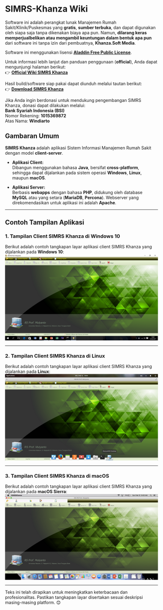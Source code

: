 # SIMRS-Khanza Wiki

Software ini adalah perangkat lunak Manajemen Rumah Sakit/Klinik/Puskesmas yang **gratis**, **sumber terbuka**, dan dapat digunakan oleh siapa saja tanpa dikenakan biaya apa pun. Namun, **dilarang keras memperjualbelikan atau mengambil keuntungan dalam bentuk apa pun** dari software ini tanpa izin dari pembuatnya, **Khanza.Soft Media**.

Software ini menggunakan lisensi **[Aladdin Free Public License](https://en.wikipedia.org/wiki/Aladdin_Free_Public_License)**.

Untuk informasi lebih lanjut dan panduan penggunaan (**official**), Anda dapat mengunjungi halaman berikut:  
👉 **[Official Wiki SIMRS Khanza](https://github.com/mas-elkhanza/SIMRS-Khanza/wiki)**

Hasil build/software siap pakai dapat diunduh melalui tautan berikut:  
👉 **[Download SIMRS Khanza](https://drive.google.com/drive/folders/0ByL--Jg6bdF7RG1NSlVTT2ZPODg)**

Jika Anda ingin berdonasi untuk mendukung pengembangan SIMRS Khanza, donasi dapat dilakukan melalui:  
**Bank Syariah Indonesia (BSI)**  
Nomor Rekening: **1015369872**  
Atas Nama: **Windiarto**

## Gambaran Umum

**SIMRS Khanza** adalah aplikasi Sistem Informasi Manajemen Rumah Sakit dengan model **client-server**.  

- **Aplikasi Client:**  
  Dibangun menggunakan bahasa **Java**, bersifat **cross-platform**, sehingga dapat dijalankan pada sistem operasi **Windows**, **Linux**, maupun **macOS**.  

- **Aplikasi Server:**  
  Berbasis **webapps** dengan bahasa **PHP**, didukung oleh database **MySQL** atau yang setara (**MariaDB**, **Percona**). Webserver yang direkomendasikan untuk aplikasi ini adalah **Apache**.  

---

## Contoh Tampilan Aplikasi  

### 1. Tampilan Client SIMRS Khanza di Windows 10  
Berikut adalah contoh tangkapan layar aplikasi client SIMRS Khanza yang dijalankan pada **Windows 10**:  
![](./static/images/tampilan-win10.png)

---

### 2. Tampilan Client SIMRS Khanza di Linux  
Berikut adalah contoh tangkapan layar aplikasi client SIMRS Khanza yang dijalankan pada **Linux**:  
![](./static/images/tampilan-linux.png)

---

### 3. Tampilan Client SIMRS Khanza di macOS  
Berikut adalah contoh tangkapan layar aplikasi client SIMRS Khanza yang dijalankan pada **macOS Sierra**:  
![](./static/images/tampilan-mac.png)

---

Teks ini telah dirapikan untuk meningkatkan keterbacaan dan profesionalitas. Pastikan tangkapan layar disertakan sesuai deskripsi masing-masing platform. 😊